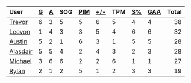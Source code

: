 | User | [G](https://github.com/rylancole/world-juniors/blob/master/STANDINGS.md#goals) | [A](https://github.com/rylancole/world-juniors/blob/master/STANDINGS.md#assists) | SOG | [PIM](https://github.com/rylancole/world-juniors/blob/master/STANDINGS.md#penalties-in-minutes) | [+/-](https://github.com/rylancole/world-juniors/blob/master/STANDINGS.md#plus--minus) | TPM | [S%](https://github.com/rylancole/world-juniors/blob/master/STANDINGS.md#save-percentage) | [GAA](https://github.com/rylancole/world-juniors/blob/master/STANDINGS.md#goals-against-average) | Total |
| :--- | ---- | ---- | ---- | ---- | ---- | ---- | ---- | ---- |  -----: |
| [Trevor](https://github.com/rylancole/world-juniors/blob/master/ROSTERS.md#Trevor) | 6 | 3 | 5 | 5 | 6 | 5 | 4 | 4 | 38 |
| [Leevon](https://github.com/rylancole/world-juniors/blob/master/ROSTERS.md#Leevon) | 1 | 4 | 3 | 3 | 5 | 4 | 6 | 6 | 32 |
| [Austin](https://github.com/rylancole/world-juniors/blob/master/ROSTERS.md#Austin) | 5 | 2 | 1 | 6 | 3 | 1 | 5 | 5 | 28 |
| [Alasdair](https://github.com/rylancole/world-juniors/blob/master/ROSTERS.md#Alasdair) | 5 | 5 | 4 | 2 | 4 | 3 | 2 | 3 | 28 |
| [Michael](https://github.com/rylancole/world-juniors/blob/master/ROSTERS.md#Michael) | 3 | 6 | 6 | 2 | 2 | 6 | 1 | 1 | 27 |
| [Rylan](https://github.com/rylancole/world-juniors/blob/master/ROSTERS.md#Rylan) | 2 | 1 | 2 | 5 | 1 | 2 | 3 | 3 | 19 |

